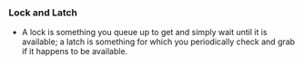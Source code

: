 ### Lock and Latch 
* A lock is something you queue up to get and simply wait until it is available; a latch is something for which you periodically check and grab if it happens to be available.
